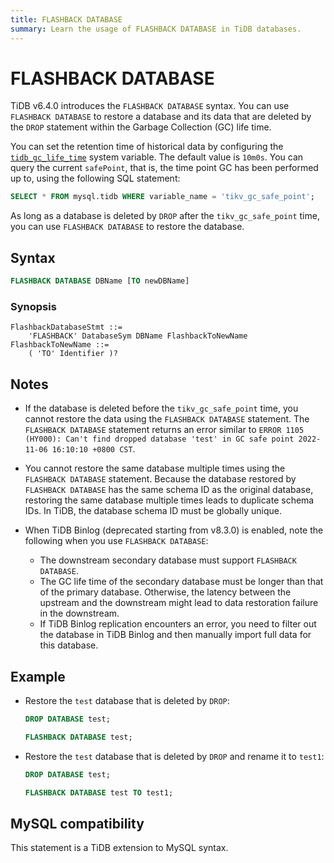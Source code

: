 ```yaml
---
title: FLASHBACK DATABASE
summary: Learn the usage of FLASHBACK DATABASE in TiDB databases.
---
```


# FLASHBACK DATABASE

TiDB v6.4.0 introduces the `FLASHBACK DATABASE` syntax. You can use `FLASHBACK DATABASE` to restore a database and its data that are deleted by the `DROP` statement within the Garbage Collection (GC) life time.

You can set the retention time of historical data by configuring the [`tidb_gc_life_time`](/system-variables.md#tidb_gc_life_time-new-in-v50) system variable. The default value is `10m0s`. You can query the current `safePoint`, that is, the time point GC has been performed up to, using the following SQL statement:

```sql
SELECT * FROM mysql.tidb WHERE variable_name = 'tikv_gc_safe_point';
```

As long as a database is deleted by `DROP` after the `tikv_gc_safe_point` time, you can use `FLASHBACK DATABASE` to restore the database.

## Syntax

```sql
FLASHBACK DATABASE DBName [TO newDBName]
```

### Synopsis

```ebnf+diagram
FlashbackDatabaseStmt ::=
    'FLASHBACK' DatabaseSym DBName FlashbackToNewName
FlashbackToNewName ::=
    ( 'TO' Identifier )?
```

## Notes

* If the database is deleted before the `tikv_gc_safe_point` time, you cannot restore the data using the `FLASHBACK DATABASE` statement. The `FLASHBACK DATABASE` statement returns an error similar to `ERROR 1105 (HY000): Can't find dropped database 'test' in GC safe point 2022-11-06 16:10:10 +0800 CST`.

* You cannot restore the same database multiple times using the `FLASHBACK DATABASE` statement. Because the database restored by `FLASHBACK DATABASE` has the same schema ID as the original database, restoring the same database multiple times leads to duplicate schema IDs. In TiDB, the database schema ID must be globally unique.

* When TiDB Binlog (deprecated starting from v8.3.0) is enabled, note the following when you use `FLASHBACK DATABASE`:

    * The downstream secondary database must support `FLASHBACK DATABASE`.
    * The GC life time of the secondary database must be longer than that of the primary database. Otherwise, the latency between the upstream and the downstream might lead to data restoration failure in the downstream.
    * If TiDB Binlog replication encounters an error, you need to filter out the database in TiDB Binlog and then manually import full data for this database.

## Example

- Restore the `test` database that is deleted by `DROP`:

    ```sql
    DROP DATABASE test;
    ```

    ```sql
    FLASHBACK DATABASE test;
    ```

- Restore the `test` database that is deleted by `DROP` and rename it to `test1`:

    ```sql
    DROP DATABASE test;
    ```

    ```sql
    FLASHBACK DATABASE test TO test1;
    ```

## MySQL compatibility

This statement is a TiDB extension to MySQL syntax.
